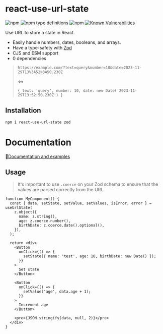 # react-use-url-state

![npm](https://img.shields.io/npm/v/react-use-url-state?logo=npm)
![npm type definitions](https://img.shields.io/npm/types/react-use-url-state?logo=typescript)
![npm](https://img.shields.io/npm/dw/react-use-url-state)
[![Known Vulnerabilities](https://snyk.io/test/npm/react-use-url-state/badge.svg)](https://snyk.io/test/react-use-url-state/axios)

Use URL to store a state in React.

* Easily handle numbers, dates, booleans, and arrays.
* Have a type-safety with [Zod](https://zod.dev/)
* CJS and ESM support
* 0 dependencies

> `https://example.com/?text=query&number=10&date=2023-11-29T13%3A52%3A50.230Z`
> 
> <=>
> 
> `{ text: 'query', number: 10, date: new Date('2023-11-29T13:52:50.230Z') }`

## Installation

```sh
npm i react-use-url-state zod
```

# Documentation

📝[Documentation and examples](https://react-use-url-state.wrigglework.com/)


## Usage

> It's important to use `.coerce` on your Zod schema to ensure that the values are parsed correctly from the URL. 

```tsx
function MyComponent() {
  const { data, setState, setValue, setValues, isError, error } = useUrlState(
    z.object({
      name: z.string(),
      age: z.coerce.number(),
      birthDate: z.coerce.date().optional(),
    }),
  );

  return <div>
    <Button
      onClick={() => {
        setState({ name: 'test', age: 10, birthDate: new Date() });
      }}
    >
      Set state
    </Button>

    <Button
      onClick={() => {
        setValue('age', data.age + 1);
      }}
    >
      Increment age
    </Button>

    <pre>{JSON.stringify(data, null, 2)}</pre>
  </div>
}
```
